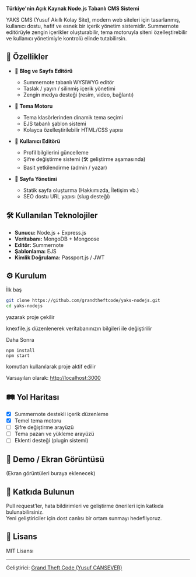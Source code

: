 

**Türkiye'nin Açık Kaynak Node.js Tabanlı CMS Sistemi**

YAKS CMS (Yusuf Akıllı Kolay Site), modern web siteleri için tasarlanmış, kullanıcı dostu, hafif ve esnek bir içerik yönetim sistemidir. Summernote editörüyle zengin içerikler oluşturabilir, tema motoruyla siteni özelleştirebilir ve kullanıcı yönetimiyle kontrolü elinde tutabilirsin.

## 🚀 Özellikler

- 📝 **Blog ve Sayfa Editörü**
  - Summernote tabanlı WYSIWYG editör
  - Taslak / yayın / silinmiş içerik yönetimi
  - Zengin medya desteği (resim, video, bağlantı)

- 🎨 **Tema Motoru**
  - Tema klasörlerinden dinamik tema seçimi
  - EJS tabanlı şablon sistemi
  - Kolayca özelleştirilebilir HTML/CSS yapısı

- 👤 **Kullanıcı Editörü**
  - Profil bilgilerini güncelleme
  - Şifre değiştirme sistemi (🛠️ geliştirme aşamasında)
  - Basit yetkilendirme (admin / yazar)

- 📁 **Sayfa Yönetimi**
  - Statik sayfa oluşturma (Hakkımızda, İletişim vb.)
  - SEO dostu URL yapısı (slug desteği)

## 🛠️ Kullanılan Teknolojiler

- **Sunucu:** Node.js + Express.js  
- **Veritabanı:** MongoDB + Mongoose  
- **Editör:** Summernote  
- **Şablonlama:** EJS  
- **Kimlik Doğrulama:** Passport.js / JWT

## ⚙️ Kurulum

İlk baş 

```bash
git clone https://github.com/grandtheftcode/yaks-nodejs.git
cd yaks-nodejs
```
yazarak proje çekilir

knexfile.js düzenlenerek veritabanınızın bilgileri ile değiştirilir

Daha Sonra

```
npm install
npm start
```

komutları kullanılarak proje aktif edilir

Varsayılan olarak: [http://localhost:3000](http://localhost:3000)

## 🛤️ Yol Haritası

- [x] Summernote destekli içerik düzenleme
- [x] Temel tema motoru
- [ ] Şifre değiştirme arayüzü
- [ ] Tema pazarı ve yükleme arayüzü
- [ ] Eklenti desteği (plugin sistemi)

## 🧪 Demo / Ekran Görüntüsü

(Ekran görüntüleri buraya eklenecek)

## 🤝 Katkıda Bulunun

Pull request’ler, hata bildirimleri ve geliştirme önerileri için katkıda bulunabilirsiniz.  
Yeni geliştiriciler için dost canlısı bir ortam sunmayı hedefliyoruz.

## 📝 Lisans

MIT Lisansı

---

Geliştirici: [Grand Theft Code (Yusuf CANSEVER)](https://github.com/grandtheftcode)  
```
